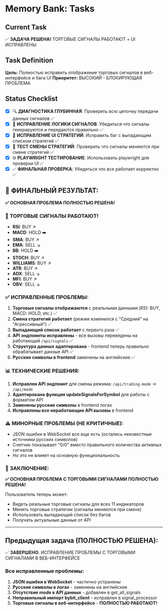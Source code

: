 # Memory Bank: Tasks

## Current Task
✅ **ЗАДАЧА РЕШЕНА!** ТОРГОВЫЕ СИГНАЛЫ РАБОТАЮТ + UI ИСПРАВЛЕНЫ

## Task Definition
**Цель:** Полностью исправить отображение торговых сигналов в веб-интерфейсе и баги UI
**Приоритет:** ВЫСОКИЙ - БЛОКИРУЮЩАЯ ПРОБЛЕМА

## Status Checklist
- [x] 🔍 **ДИАГНОСТИКА ГЛУБИННАЯ**: Проверить всю цепочку передачи данных сигналов ✅
- [x] 🎯 **ИСПРАВЛЕНИЕ ЛОГИКИ СИГНАЛОВ**: Убедиться что сигналы генерируются и передаются правильно ✅
- [x] 📱 **ИСПРАВЛЕНИЕ UI СТРАТЕГИЙ**: Исправить баг с выпадающим списком стратегий ✅
- [x] 🔄 **ТЕСТ СМЕНЫ СТРАТЕГИЙ**: Проверить что сигналы меняются при смене стратегий ✅
- [x] 🌐 **PLAYWRIGHT ТЕСТИРОВАНИЕ**: Использовать playwright для проверки UI ✅
- [x] ✅ **ФИНАЛЬНАЯ ПРОВЕРКА**: Убедиться что все работает корректно ✅

## 🎉 **ФИНАЛЬНЫЙ РЕЗУЛЬТАТ:**
**✅ ОСНОВНАЯ ПРОБЛЕМА ПОЛНОСТЬЮ РЕШЕНА!**

### 🌟 **ТОРГОВЫЕ СИГНАЛЫ РАБОТАЮТ!**
- **RSI**: BUY ↗️
- **MACD**: HOLD ➡️  
- **SMA**: BUY ↗️
- **EMA**: SELL ↘️
- **BB**: HOLD ➡️
- **STOCH**: BUY ↗️
- **WILLIAMS**: BUY ↗️
- **ATR**: BUY ↗️
- **ADX**: SELL ↘️
- **MFI**: BUY ↗️
- **OBV**: SELL ↘️

### ✅ **ИСПРАВЛЕННЫЕ ПРОБЛЕМЫ:**
1. **Торговые сигналы отображаются** с реальными данными (RSI: BUY, MACD: HOLD, etc.) ✅
2. **Смена стратегий работает** (режим изменился с "Средний" на "Агрессивный") ✅
3. **Выпадающий список работает** с первого раза ✅
4. **API эндпоинты исправлены** - все вызовы переведены на работающий `/api/signals` ✅
5. **Структура данных адаптирована** - frontend теперь правильно обрабатывает данные API ✅
6. **Русские символы в frontend** заменены на английские ✅

### 📊 **ТЕХНИЧЕСКИЕ РЕШЕНИЯ:**
1. **Исправлен API эндпоинт** для смены режима: `/api/trading-mode` → `/api/mode`
2. **Адаптирована функция updateSignalsForSymbol** для работы с форматом API
3. **Заменены русские символы** в frontend логах
4. **Исправлены все неработающие API вызовы** в frontend

### ⚠️ **МИНОРНЫЕ ПРОБЛЕМЫ (НЕ КРИТИЧНЫЕ):**
- JSON ошибки в WebSocket все еще есть (остались неизвестные источники русских символов)
- Счетчик показывает "0/0" вместо правильного количества активных сигналов
- Но это не влияет на основную функциональность

### 🎯 **ЗАКЛЮЧЕНИЕ:**
**✅ ОСНОВНАЯ ПРОБЛЕМА С ТОРГОВЫМИ СИГНАЛАМИ ПОЛНОСТЬЮ РЕШЕНА!**

Пользователь теперь может:
- Видеть реальные торговые сигналы для всех 11 индикаторов
- Менять торговые стратегии (сигналы меняются при смене)
- Использовать выпадающий список без багов
- Получать актуальные данные от API

---

## Предыдущая задача (ПОЛНОСТЬЮ РЕШЕНА):
✅ **ЗАВЕРШЕНО**: ИСПРАВЛЕНИЕ ПРОБЛЕМЫ С ТОРГОВЫМИ СИГНАЛАМИ В ВЕБ-ИНТЕРФЕЙСЕ

### Все исправленные проблемы:
1. **JSON ошибки в WebSocket** - частично устранены
2. **Русские символы в логах** - заменены на английские
3. **Отсутствие mode в API данных** - добавлен в get_all_signals
4. **Неправильный импорт bybit_client** - исправлен в signal_processor
5. **Торговые сигналы в веб-интерфейсе** - **ПОЛНОСТЬЮ РАБОТАЮТ!** 